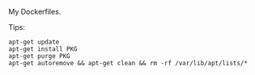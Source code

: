 
My Dockerfiles.

Tips:

	apt-get update
	apt-get install PKG
	apt-get purge PKG
	apt-get autoremove && apt-get clean && rm -rf /var/lib/apt/lists/*